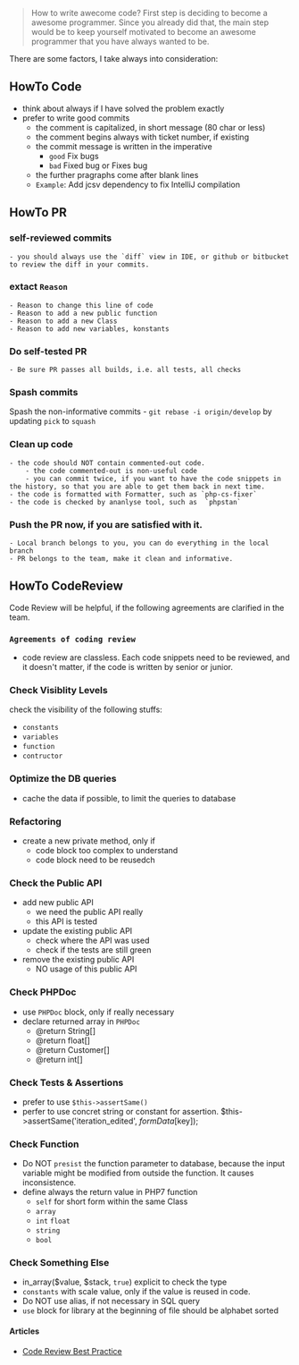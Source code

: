 > How to write awecome code? First step is deciding to become a awesome programmer.
Since you already did that, the main step would be to keep yourself motivated to 
become an awesome programmer that you have always wanted to be.

There are some factors, I take always into consideration:


## HowTo Code
- think about always if I have solved the problem exactly
- prefer to write good commits
    - the comment is capitalized, in short message (80 char or less)
    - the comment begins always with ticket number, if existing
    - the commit message is written in the imperative
        - `good` Fix bugs
        - `bad` Fixed bug or Fixes bug
    - the further pragraphs come after blank lines
    - `Example`: Add jcsv dependency to fix IntelliJ compilation


## HowTo PR
### self-reviewed commits
    - you should always use the `diff` view in IDE, or github or bitbucket to review the diff in your commits.
### extact `Reason`
    - Reason to change this line of code
    - Reason to add a new public function
    - Reason to add a new Class
    - Reason to add new variables, konstants
### Do self-tested PR
    - Be sure PR passes all builds, i.e. all tests, all checks
### Spash commits
Spash the non-informative commits
    -  `git rebase -i origin/develop` by updating `pick` to `squash`
### Clean up code
    - the code should NOT contain commented-out code.
        - the code commented-out is non-useful code
        - you can commit twice, if you want to have the code snippets in the history, so that you are able to get them back in next time.
    - the code is formatted with Formatter, such as `php-cs-fixer`
    - the code is checked by ananlyse tool, such as  `phpstan`
### Push the PR now, if you are satisfied with it.
    - Local branch belongs to you, you can do everything in the local branch
    - PR belongs to the team, make it clean and informative.


## HowTo CodeReview

<p class="tip">
    Code Review will be helpful, if the following agreements are clarified in the team.
</p>

### `Agreements of coding review`

- code review are classless. Each code snippets need to be reviewed, and it doesn't matter, if the code is written by senior or junior.


### Check Visiblity Levels
check the visibility of the following stuffs:
- `constants` 
- `variables`
- `function` 
- `contructor`

### Optimize the DB queries
- cache the data if possible, to limit the queries to database

### Refactoring
- create a new private method, only if
    - code block too complex to understand
    - code block need to be reusedch

### Check the Public API
- add new public API
    - we need the public API really
    - this API is tested
- update the existing public API
    - check where the API was used
    - check if the tests are still green
- remove the existing public API
    - NO usage of this public API


### Check PHPDoc
- use `PHPDoc` block, only if really necessary
- declare returned array in `PHPDoc`
    - @return String[]
    - @return float[]
    - @return Customer[]
    - @return int[]

### Check Tests & Assertions
- prefer to use `$this->assertSame()`
- perfer to use concret string or constant for assertion. $this->assertSame('iteration_edited', $formData[$key]);

### Check Function
- Do NOT `presist` the function parameter to database, because the input variable might be modified from outside the function. It causes inconsistence.
- define always the return value in PHP7 function
    -  `self` for short form within the same Class
    -  `array`
    -  `int` `float`
    -  `string`
    -  `bool`

### Check Something Else
- in_array($value, $stack, `true`) explicit to check the type
- `constants` with scale value, only if the value is reused in code.
- Do NOT use alias, if not necessary in SQL query
- `use` block for library at the beginning of file should be alphabet sorted



#### Articles
- [Code Review Best Practice](https://medium.com/palantir/code-review-best-practices-19e02780015f)